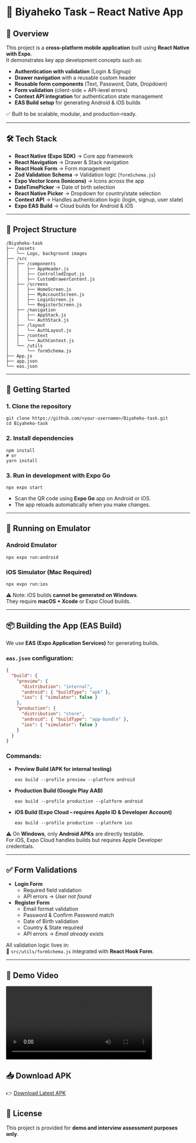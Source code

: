 # 📱 Biyaheko Task – React Native App

## 📌 Overview

This project is a **cross-platform mobile application** built using **React Native with Expo**.  
It demonstrates key app development concepts such as:

- **Authentication with validation** (Login & Signup)
- **Drawer navigation** with a reusable custom header
- **Reusable form components** (Text, Password, Date, Dropdown)
- **Form validation** (client-side + API-level errors)
- **Context API integration** for authentication state management
- **EAS Build setup** for generating Android & iOS builds

✅ Built to be scalable, modular, and production-ready.

---

## 🛠️ Tech Stack

- **React Native (Expo SDK)** → Core app framework
- **React Navigation** → Drawer & Stack navigation
- **React Hook Form** → Form management
- **Zod Validation Schema** → Validation logic (`formSchema.js`)
- **Expo Vector Icons (Ionicons)** → Icons across the app
- **DateTimePicker** → Date of birth selection
- **React Native Picker** → Dropdown for country/state selection
- **Context API** → Handles authentication logic (login, signup, user state)
- **Expo EAS Build** → Cloud builds for Android & iOS

---

## 📂 Project Structure

```
/Biyaheko-task
├── /assets
│   └── Logo, background images
├── /src
│   ├── /components
│   │   ├── AppHeader.js
│   │   ├── ControlledInput.js
│   │   ├── CustomDrawerContent.js
│   ├── /screens
│   │   ├── HomeScreen.js
│   │   ├── MyAccountScreen.js
│   │   ├── LoginScreen.js
│   │   └── RegisterScreen.js
│   ├── /navigation
│   │   ├── AppStack.js
│   │   └── AuthStack.js
│   ├── /layout
│   │   └── AuthLayout.js
│   ├── /context
│   │   └── AuthContext.js
│   └── /utils
│       └── formSchema.js
├── App.js
├── app.json
└── eas.json
```

---

## 🚀 Getting Started

### 1. Clone the repository

```
git clone https://github.com/<your-username>/Biyaheko-task.git
cd Biyaheko-task
```

### 2. Install dependencies

```
npm install
# or
yarn install
```

### 3. Run in development with Expo Go

```
npx expo start
```

- Scan the QR code using **Expo Go** app on Android or iOS.
- The app reloads automatically when you make changes.

---

## 📱 Running on Emulator

### Android Emulator

```
npx expo run:android
```

### iOS Simulator (Mac Required)

```
npx expo run:ios
```

⚠️ Note: iOS builds **cannot be generated on Windows**.  
They require **macOS + Xcode** or Expo Cloud builds.

---

## 📦 Building the App (EAS Build)

We use **EAS (Expo Application Services)** for generating builds.

### `eas.json` configuration:

```json
{
  "build": {
    "preview": {
      "distribution": "internal",
      "android": { "buildType": "apk" },
      "ios": { "simulator": false }
    },
    "production": {
      "distribution": "store",
      "android": { "buildType": "app-bundle" },
      "ios": { "simulator": false }
    }
  }
}
```

### Commands:

- **Preview Build (APK for internal testing)**
  ```
  eas build --profile preview --platform android
  ```
- **Production Build (Google Play AAB)**
  ```
  eas build --profile production --platform android
  ```
- **iOS Build (Expo Cloud – requires Apple ID & Developer Account)**
  ```
  eas build --profile production --platform ios
  ```

⚠️ On **Windows**, only **Android APKs** are directly testable.  
For iOS, Expo Cloud handles builds but requires Apple Developer credentials.

---

## ✅ Form Validations

- **Login Form**
  - Required field validation
  - API errors → _User not found_
- **Register Form**
  - Email format validation
  - Password & Confirm Password match
  - Date of Birth validation
  - Country & State required
  - API errors → _Email already exists_

All validation logic lives in:  
📌 `src/utils/formSchema.js` integrated with **React Hook Form**.

---

## 🎥 Demo Video

<video src="https://github.com/vedhatech002/Biyaheko-login-task/raw/main/assets/demo.mp4" controls width="400"></video>

## 📥 Download APK

👉 [Download Latest APK](https://github.com/vedhatech002/Biyaheko-login-task/releases/download/biaheko-task-v1.0.0/Biyaheko-task-Preview.apk)

## 📜 License

This project is provided for **demo and interview assessment purposes only**.
